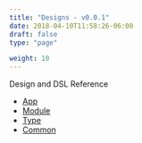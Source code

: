 ```yaml
---
title: "Designs - v0.0.1"
date: 2018-04-10T11:58:26-06:00
draft: false
type: "page"

weight: 10
---
```


Design and DSL Reference

- [App](./app)
- [Module](./module)
- [Type](./type)
- [Common](./common)

